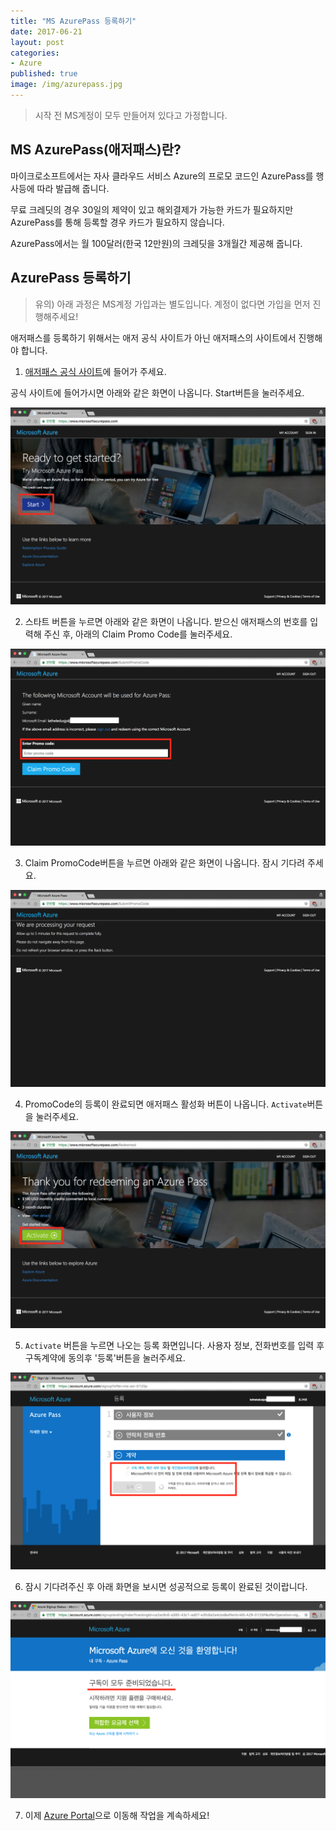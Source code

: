 ```yaml
---
title: "MS AzurePass 등록하기"
date: 2017-06-21
layout: post
categories:
- Azure
published: true
image: /img/azurepass.jpg
---
```


> 시작 전 MS계정이 모두 만들어져 있다고 가정합니다.

## MS AzurePass(애저패스)란?

마이크로소프트에서는 자사 클라우드 서비스 Azure의 프로모 코드인 AzurePass를 행사등에 따라 발급해 줍니다.

무료 크레딧의 경우 30일의 제약이 있고 해외결제가 가능한 카드가 필요하지만 AzurePass를 통해 등록할 경우 카드가 필요하지 않습니다.

AzurePass에서는 월 100달러(한국 12만원)의 크레딧을 3개월간 제공해 줍니다.

## AzurePass 등록하기

> 유의) 아래 과정은 MS계정 가입과는 별도입니다. 계정이 없다면 가입을 먼저 진행해주세요!

애저패스를 등록하기 위해서는 애저 공식 사이트가 아닌 애저패스의 사이트에서 진행해야 합니다.

1. [애저패스 공식 사이트](https://www.microsoftazurepass.com/)에 들어가 주세요.

공식 사이트에 들어가시면 아래와 같은 화면이 나옵니다. Start버튼을 눌러주세요.

![](/img/azurepass/azurepass01-start.png)

2. 스타트 버튼을 누르면 아래와 같은 화면이 나옵니다. 받으신 애저패스의 번호를 입력해 주신 후, 아래의 Claim Promo Code를 눌러주세요. 

![](/img/azurepass/azurepass02-input-promo.png)

3. Claim PromoCode버튼을 누르면 아래와 같은 화면이 나옵니다. 잠시 기다려 주세요.

![](/img/azurepass/azurepass03-processing.png)

4. PromoCode의 등록이 완료되면 애저패스 활성화 버튼이 나옵니다. `Activate`버튼을 눌러주세요.

![](/img/azurepass/azurepass04-redeemed-activate.png)

5. `Activate` 버튼을 누르면 나오는 등록 화면입니다. 사용자 정보, 전화번호를 입력 후 구독계약에 동의후 '등록'버튼을 눌러주세요.

![](/img/azurepass/azurepass05-register.png)

6. 잠시 기다려주신 후 아래 화면을 보시면 성공적으로 등록이 완료된 것이랍니다.

![](/img/azurepass/azurepass06-finished.png)

7. 이제 [Azure Portal](https://portal.azure.com)으로 이동해 작업을 계속하세요!



